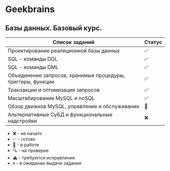 # Geekbrains

## Базы данных. Базовый курс.

| Список заданий                                              | Статус             |
| ----------------------------------------------------------- | ------------------ |
| Проектирование реаляционной базы данных                     | :white_check_mark: |
| SQL - команды DDL                                           | :white_check_mark: |
| SQL - команды DML                                           | :white_check_mark: |
| Объединение запросов, хранимые процедуры, триггеры, функции | :white_check_mark: |
| Транзакции и оптимизация запросов                           | :white_check_mark: |
| Масштабирование MySQL и noSQL                               | :white_check_mark: |
| Обзор движков MySQL, управление и обслуживание              | :memo:             |
| Альтернативные СуБД и функциональные надстройки             | :x:                |

-   :x: - не начато
-   :white_check_mark: - готово
-   :memo: - в работе
-   :mag: - на проверке
-   :warning: - требуются исправления
-   :cyclone: - в ожидании выдачи задания
